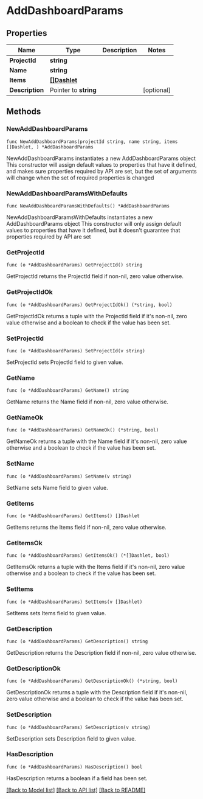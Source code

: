 # AddDashboardParams

## Properties

Name | Type | Description | Notes
------------ | ------------- | ------------- | -------------
**ProjectId** | **string** |  | 
**Name** | **string** |  | 
**Items** | [**[]Dashlet**](Dashlet.md) |  | 
**Description** | Pointer to **string** |  | [optional] 

## Methods

### NewAddDashboardParams

`func NewAddDashboardParams(projectId string, name string, items []Dashlet, ) *AddDashboardParams`

NewAddDashboardParams instantiates a new AddDashboardParams object
This constructor will assign default values to properties that have it defined,
and makes sure properties required by API are set, but the set of arguments
will change when the set of required properties is changed

### NewAddDashboardParamsWithDefaults

`func NewAddDashboardParamsWithDefaults() *AddDashboardParams`

NewAddDashboardParamsWithDefaults instantiates a new AddDashboardParams object
This constructor will only assign default values to properties that have it defined,
but it doesn't guarantee that properties required by API are set

### GetProjectId

`func (o *AddDashboardParams) GetProjectId() string`

GetProjectId returns the ProjectId field if non-nil, zero value otherwise.

### GetProjectIdOk

`func (o *AddDashboardParams) GetProjectIdOk() (*string, bool)`

GetProjectIdOk returns a tuple with the ProjectId field if it's non-nil, zero value otherwise
and a boolean to check if the value has been set.

### SetProjectId

`func (o *AddDashboardParams) SetProjectId(v string)`

SetProjectId sets ProjectId field to given value.


### GetName

`func (o *AddDashboardParams) GetName() string`

GetName returns the Name field if non-nil, zero value otherwise.

### GetNameOk

`func (o *AddDashboardParams) GetNameOk() (*string, bool)`

GetNameOk returns a tuple with the Name field if it's non-nil, zero value otherwise
and a boolean to check if the value has been set.

### SetName

`func (o *AddDashboardParams) SetName(v string)`

SetName sets Name field to given value.


### GetItems

`func (o *AddDashboardParams) GetItems() []Dashlet`

GetItems returns the Items field if non-nil, zero value otherwise.

### GetItemsOk

`func (o *AddDashboardParams) GetItemsOk() (*[]Dashlet, bool)`

GetItemsOk returns a tuple with the Items field if it's non-nil, zero value otherwise
and a boolean to check if the value has been set.

### SetItems

`func (o *AddDashboardParams) SetItems(v []Dashlet)`

SetItems sets Items field to given value.


### GetDescription

`func (o *AddDashboardParams) GetDescription() string`

GetDescription returns the Description field if non-nil, zero value otherwise.

### GetDescriptionOk

`func (o *AddDashboardParams) GetDescriptionOk() (*string, bool)`

GetDescriptionOk returns a tuple with the Description field if it's non-nil, zero value otherwise
and a boolean to check if the value has been set.

### SetDescription

`func (o *AddDashboardParams) SetDescription(v string)`

SetDescription sets Description field to given value.

### HasDescription

`func (o *AddDashboardParams) HasDescription() bool`

HasDescription returns a boolean if a field has been set.


[[Back to Model list]](../README.md#documentation-for-models) [[Back to API list]](../README.md#documentation-for-api-endpoints) [[Back to README]](../README.md)


